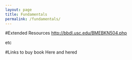 ```yaml
---
layout: page
title: Fundamentals 
permalink: /fundamentals/
---
```

#Extended Resources
http://bbdl.usc.edu/BMEBKN504.php

etc

#Links to buy book
Here and hered

